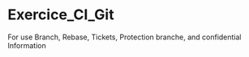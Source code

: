 # Exercice_CI_Git
For use Branch, Rebase, Tickets, Protection branche, and confidential Information

